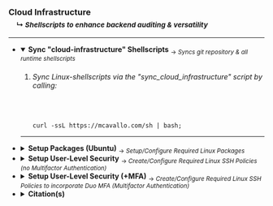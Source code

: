 <!-- ------------------------------------------------------------ ---

This file (on GitHub):

  https://github.com/mcavallo-git/cloud-infrastructure/#sync_cloud_infrastructure

--- ------------------------------------------------------------- -->

<h3 id="cloud-infrastructure">
  Cloud Infrastructure<br />
  &nbsp;&nbsp;&nbsp;&nbsp;<sub>↳ <i id="readme">Shellscripts to enhance backend auditing & versatility</i></sub>
</h3>
<hr />
<ul>

<!-- ------------------------------------------------------------ -->

<li><details open><summary>
    <strong>Sync "cloud-infrastructure" Shellscripts</strong>
    <sub> → <i>Syncs git repository & all runtime shellscripts</i></sub>
  </summary>
  <ol>
    <li>
      <h6 id="">Sync Linux-shellscripts via the "sync_cloud_infrastructure" script by calling:</h6><br />
      <pre id="sync_cloud_infrastructure"><code>curl -ssL https://mcavallo.com/sh | bash;</code></pre></li>
  </ol>
<hr /></details></li>

<!-- ------------------------------------------------------------ -->

<li><details><summary>
    <strong>Setup Packages (Ubuntu)</strong>
    <sub> → <i>Setup/Configure Required Linux Packages</i></sub>
  </summary>
  <ol>
    <li>
      <h6>Setup remote utility packages by calling:</h6>
      <pre><code>sudo install_apt_packages;</code></pre>
      <sub>⚠️ This step assumes that <code>/usr/local/bin</code> & <code>/usr/local/sbin</code> have been synced via <code>sync_cloud_infrastructure (from step "Setup Repository Sync")</code></sub>
    </li>
  </ol>
<hr /></details></li>

<!-- ------------------------------------------------------------ -->

<li><details><summary>
    <strong>Setup User-Level Security</strong>
    <sub> → <i>Create/Configure Required Linux SSH Policies (no Multifactor Authentication)</i></sub>
  </summary>
  <ol>
    <li>
      <h6>Create a backup snapshot of EBS Volume via the AWS Dashboard @ https://console.aws.amazon.com/ec2#Snapshots</h6>
    </li><br />
    <li>
      <h6>Modify a given Linux-Instance's SSH-configuration by calling the following:</h6><br />
      <pre><code>SSHD_CONFIG="/etc/ssh/sshd_config"; cp -f "${SSHD_CONFIG}" "${SSHD_CONFIG}.$(date +'%Y%m%d_%H%M%S')"; REPO_FILE="https://raw.githubusercontent.com/mcavallo-git/cloud-infrastructure/master/etc/ssh/sshd_config.no_mfa" && LOCAL_FILE="${SSHD_CONFIG}.no_mfa" && wget "${REPO_FILE}" --output-document="${LOCAL_FILE}" && chmod 0644 "${LOCAL_FILE}" && cp -f "${LOCAL_FILE}" "${SSHD_CONFIG}"; SERVICE_NAME="sshd"; /usr/sbin/service "${SERVICE_NAME}" restart;</code></pre></li>
  </ol>
<hr /></details></li>

<!-- ------------------------------------------------------------ -->

<li><details><summary>
    <strong>Setup User-Level Security (+MFA)</strong>
    <sub> → <i>Create/Configure Required Linux SSH Policies to incorporate Duo MFA (Multifactor Authentication)</i></sub>
  </summary>
  <ol>
    <li>
      <h6>Follow Duo's updated installation guide for their pam_duo module, which may be found @ <b>https://duo.com/docs/duounix</b> → refer to section titled: <b>Install pam_duo</b></h6></li><br />
    <li>
      <h6>Once previous step is complete, run the following line of code to modify the ssh configuration script by [ backing-up the existing script ] & [ updating the script to require public-key AND multifactor authentication ]:</h6>
      <pre><code>SSHD_CONFIG="/etc/ssh/sshd_config"; cp -f "${SSHD_CONFIG}" "${SSHD_CONFIG}.$(date +'%Y%m%d_%H%M%S')"; REPO_FILE="https://raw.githubusercontent.com/mcavallo-git/cloud-infrastructure/master/etc/ssh/sshd_config.mfa" && LOCAL_FILE="${SSHD_CONFIG}.mfa" && wget "${REPO_FILE}" --output-document="${LOCAL_FILE}" && chmod 0644 "${LOCAL_FILE}" && cp -f "${LOCAL_FILE}" "${SSHD_CONFIG}"; SERVICE_NAME="sshd"; /usr/sbin/service "${SERVICE_NAME}" restart;</code></pre>
    </li>
  </ol>
<hr /></details></li>

<!-- ------------------------------------------------------------ -->


<li><details><summary>
    <strong>Citation(s)</strong>
  </summary>
  <ul>
    <li><h4><a href="usr/local/share/man/hier.man"><pre><code>man hier;   # hier - description of the filesystem hierarchy</pre></code></a></h4></li>
    <li><h4><a href="https://linux.die.net/man/7/hier"><pre><code>hier(7) - Linux man page</pre></code></a></h4></li>
    <li><h4><a href="https://en.wikipedia.org/wiki/Filesystem_Hierarchy_Standard"><pre><code>Filesystem Hierarchy Standard (FHS)</pre></code></a></h4></li>
  </ul>
<hr /></details></li>

<!-- ------------------------------------------------------------ -->

</ul>